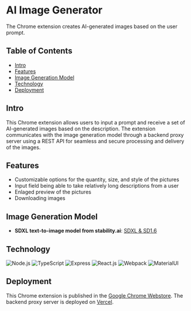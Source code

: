 # AI Image Generator

The Chrome extension creates AI-generated images based on the user prompt.

## Table of Contents

- [Intro](#intro)
- [Features](#features)
- [Image Generation Model](#image-generation-model)
- [Technology](#technology)
- [Deployment](#deployment)

## Intro

This Chrome extension allows users to input a prompt and receive a set of AI-generated images based on the description. The extension communicates with the image generation model through a backend proxy server using a REST API for seamless and secure processing and delivery of the images.

## Features

- Customizable options for the quantity, size, and style of the pictures
- Input field being able to take relatively long descriptions from a user
- Enlaged preview of the pictures
- Downloading images

## Image Generation Model

- **SDXL text-to-image model from stability.ai**: [SDXL & SD1.6](https://platform.stability.ai/docs/api-reference#tag/SDXL-and-SD1.6)

## Technology

![Node.js](https://img.shields.io/badge/Node.js-22.1.0-green?style=for-the-badge&logo=node.js&logoColor=white)
![TypeScript](https://img.shields.io/badge/TypeScript-5.4.5-blue?style=for-the-badge&logo=typescript&logoColor=white)
![Express](https://img.shields.io/badge/Express-4.19.2-green?style=for-the-badge&logo=express&logoColor=white)
![React.js](https://img.shields.io/badge/React-18.3.1-orange?style=for-the-badge&logo=react&logoColor=white)
![Webpack](https://img.shields.io/badge/Webpack-5.93.0-blue?style=for-the-badge&logo=webpack&logoColor=white)
![MaterialUI](https://img.shields.io/badge/MaterialUI-5.16.7-blue?style=for-the-badge&logo=materialui&logoColor=white)

## Deployment

This Chrome extension is published in the [Google Chrome Webstore](https://chromewebstore.google.com/detail/chatgpt-image-generator/nnpdeoblieaeppbbemdbdbpajcpoogcp?hl=en-US&utm_source=ext_sidebar). The backend proxy server is deployed on [Vercel](https://vercel.com).
